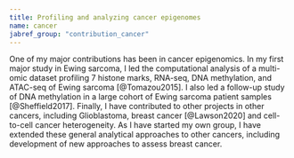 ```yaml
---
title: Profiling and analyzing cancer epigenomes
name: cancer
jabref_group: "contribution_cancer"
---
```


One of my major contributions has been in cancer epigenomics. In my first major study in Ewing sarcoma, I led the computational analysis of a multi-omic dataset profiling 7 histone marks, RNA-seq, DNA methylation, and ATAC-seq of Ewing sarcoma [@Tomazou2015]. I also led a follow-up study of DNA methylation in a large cohort of Ewing sarcoma patient samples [@Sheffield2017]. Finally, I have contributed to other projects in other cancers, including Glioblastoma, breast cancer [@Lawson2020] and cell-to-cell cancer heterogeneity. As I have started my own group, I have extended these general analytical approaches to other cancers, including development of new approaches to assess breast cancer.
